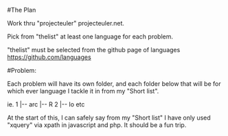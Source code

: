 #The Plan

Work thru "projecteuler" projecteuler.net.


Pick from "thelist" at least one language for each problem.

"thelist" must be selected from the github page of languages https://github.com/languages


#Problem:

Each problem will have its own folder, and each folder below that will be for which ever language I tackle it in from my "Short list".

ie.
	1
	|-- arc
	|-- R
	2
	|-- Io
etc

At the start of this, I can safely say from my "Short list" I have only used "xquery" via xpath in javascript and php. It should be a fun trip.
